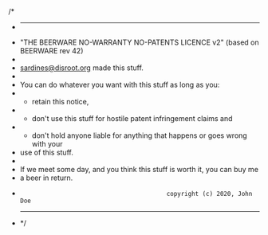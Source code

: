 /\*

- ***
- "THE BEERWARE NO-WARRANTY NO-PATENTS LICENCE v2" (based on BEERWARE rev 42)
-
- sardines@disroot.org made this stuff.
-
- You can do whatever you want with this stuff as long as you:
- - retain this notice,
- - don't use this stuff for hostile patent infringement claims and
- - don't hold anyone liable for anything that happens or goes wrong with your
- use of this stuff.
-
- If we meet some day, and you think this stuff is worth it, you can buy me
- a beer in return.
-                                              copyright (c) 2020, John Doe
- ***
  \*/
